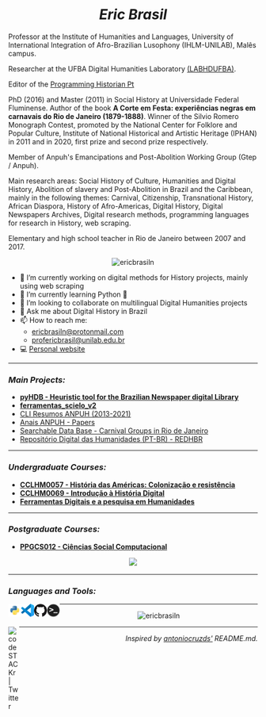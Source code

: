 # <h1 align="center"> *Eric Brasil*</h1>

Professor at the Institute of Humanities and Languages, University of International Integration of Afro-Brazilian Lusophony (IHLM-UNILAB), Malês campus. 

Researcher at the UFBA Digital Humanities Laboratory [(LABHDUFBA)](http://www.labhd.ufba.br).

Editor of the [Programming Historian Pt](https://programminghistorian.org/pt/)

PhD (2016) and Master (2011) in Social History at Universidade Federal Fluminense. Author of the book **A Corte em Festa: experiências negras em carnavais do Rio de Janeiro (1879-1888)**. Winner of the Silvio Romero Monograph Contest, promoted by the National Center for Folklore and Popular Culture, Institute of National Historical and Artistic Heritage (IPHAN) in 2011 and in 2020, first prize and second prize respectively.

Member of Anpuh's Emancipations and Post-Abolition Working Group (Gtep / Anpuh).

Main research areas: Social History of Culture, Humanities and Digital History, Abolition of slavery and Post-Abolition in Brazil and the Caribbean, mainly in the following themes: Carnival, Citizenship, Transnational History, African Diaspora, History of Afro-Americas, Digital History, Digital Newspapers Archives, Digital research methods, programming languages for research in History, web scraping.

Elementary and high school teacher in Rio de Janeiro between 2007 and 2017.

<p align="center"> <img src="https://komarev.com/ghpvc/?username=ericbrasiln" alt="ericbrasiln" /> </p>

- 🔭 I’m currently working on digital methods for History projects, mainly using web scraping 
- 👾 I’m currently learning Python 🐍
- 👯 I’m looking to collaborate on multilingual Digital Humanities projects
- 💬 Ask me about Digital History in Brazil
- 📫 How to reach me:
  - ericbrasiln@protonmail.com
  - profericbrasil@unilab.edu.br
- 💻 [Personal website](https://ericbrasiln.github.io/)
  
---

### <p align="left">*Main Projects:*</p>
 - [**pyHDB - Heuristic tool for the Brazilian Newspaper digital Library**](https://github.com/ericbrasiln/pyHDB)
 - [**ferramentas_scielo_v2**](https://labhdufba.github.io/ferramentas_scielo_v2)
 - [CLI Resumos ANPUH (2013-2021)](https://github.com/ericbrasiln/resumos-anpuh-cli)
 - [Anais ANPUH - Papers](https://github.com/ericbrasiln/Anais-Anpuh)
 - [Searchable Data Base - Carnival Groups in Rio de Janeiro](https://ericbrasiln.github.io/Sociedades-Carnavalescas-RJ/)
 - [Repositório Digital das Humanidades (PT-BR) - REDHBR](https://labhdufba.github.io/redhbr/)

---

### <p align="left">*Undergraduate Courses:*</p>
 - [**CCLHM0057 - História das Américas: Colonização e resistência**](https://cclhm0057.netlify.app/)
 - [**CCLHM0069 - Introdução à História Digital**](https://ericbrasiln.github.io/intro-historia-digital)
 - [**Ferramentas Digitais e a pesquisa em Humanidades**](https://ericbrasiln.github.io/ferramentas_digitais_UNILAB/)

---

### <p align="left">*Postgraduate Courses:*</p>
 - [**PPGCS012 - Ciências Social Computacional**](https://ppgcs012.netlify.app/)

<p align="center">
  <img src="https://github-readme-stats.vercel.app/api/top-langs/?username=ericbrasiln&theme=gotham" />
</p>

---

### *Languages and Tools:*
<img align="left" alt="Python" width="26px" src="https://raw.githubusercontent.com/github/explore/80688e429a7d4ef2fca1e82350fe8e3517d3494d/topics/python/python.png" />
<img align="left" alt="Visual Studio Code" width="26px" src="https://raw.githubusercontent.com/github/explore/80688e429a7d4ef2fca1e82350fe8e3517d3494d/topics/visual-studio-code/visual-studio-code.png" />
<img align="left" alt="GitHub" width="26px" src="https://raw.githubusercontent.com/github/explore/78df643247d429f6cc873026c0622819ad797942/topics/github/github.png" />
<img align="left" alt="Terminal" width="26px" src="https://raw.githubusercontent.com/github/explore/80688e429a7d4ef2fca1e82350fe8e3517d3494d/topics/terminal/terminal.png" />

---

<p align="center">
<img src="https://github-readme-stats.vercel.app/api?username=ericbrasiln&show_icons=true&theme=gotham" alt="ericbrasiln"/>
</p>

[<img align="left" alt="codeSTACKr | Twitter" width="22px" src="https://cdn.jsdelivr.net/npm/simple-icons@v3/icons/twitter.svg" />][twitter]

[twitter]: https://twitter.com/ericbrasiln

---

*<p align="right">Inspired by [antoniocruzds'](https://github.com/antoniocruzds) README.md.</p>*
